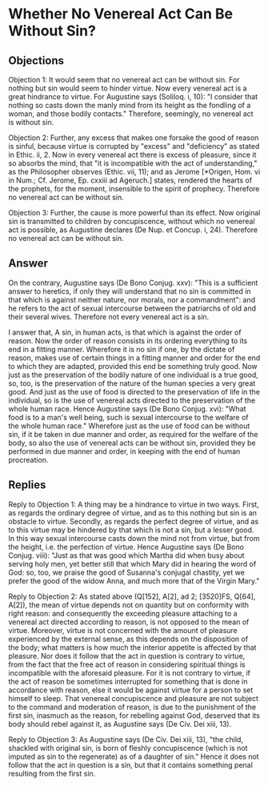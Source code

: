 # Whether No Venereal Act Can Be Without Sin?

## Objections

Objection 1: It would seem that no venereal act can be without sin. For nothing but sin would seem to hinder virtue. Now every venereal act is a great hindrance to virtue. For Augustine says (Soliloq. i, 10): "I consider that nothing so casts down the manly mind from its height as the fondling of a woman, and those bodily contacts." Therefore, seemingly, no venereal act is without sin.

Objection 2: Further, any excess that makes one forsake the good of reason is sinful, because virtue is corrupted by "excess" and "deficiency" as stated in Ethic. ii, 2. Now in every venereal act there is excess of pleasure, since it so absorbs the mind, that "it is incompatible with the act of understanding," as the Philosopher observes (Ethic. vii, 11); and as Jerome [*Origen, Hom. vi in Num.; Cf. Jerome, Ep. cxxiii ad Ageruch.] states, rendered the hearts of the prophets, for the moment, insensible to the spirit of prophecy. Therefore no venereal act can be without sin.

Objection 3: Further, the cause is more powerful than its effect. Now original sin is transmitted to children by concupiscence, without which no venereal act is possible, as Augustine declares (De Nup. et Concup. i, 24). Therefore no venereal act can be without sin.

## Answer

On the contrary, Augustine says (De Bono Conjug. xxv): "This is a sufficient answer to heretics, if only they will understand that no sin is committed in that which is against neither nature, nor morals, nor a commandment": and he refers to the act of sexual intercourse between the patriarchs of old and their several wives. Therefore not every venereal act is a sin.

I answer that, A sin, in human acts, is that which is against the order of reason. Now the order of reason consists in its ordering everything to its end in a fitting manner. Wherefore it is no sin if one, by the dictate of reason, makes use of certain things in a fitting manner and order for the end to which they are adapted, provided this end be something truly good. Now just as the preservation of the bodily nature of one individual is a true good, so, too, is the preservation of the nature of the human species a very great good. And just as the use of food is directed to the preservation of life in the individual, so is the use of venereal acts directed to the preservation of the whole human race. Hence Augustine says (De Bono Conjug. xvi): "What food is to a man's well being, such is sexual intercourse to the welfare of the whole human race." Wherefore just as the use of food can be without sin, if it be taken in due manner and order, as required for the welfare of the body, so also the use of venereal acts can be without sin, provided they be performed in due manner and order, in keeping with the end of human procreation.

## Replies

Reply to Objection 1: A thing may be a hindrance to virtue in two ways. First, as regards the ordinary degree of virtue, and as to this nothing but sin is an obstacle to virtue. Secondly, as regards the perfect degree of virtue, and as to this virtue may be hindered by that which is not a sin, but a lesser good. In this way sexual intercourse casts down the mind not from virtue, but from the height, i.e. the perfection of virtue. Hence Augustine says (De Bono Conjug. viii): "Just as that was good which Martha did when busy about serving holy men, yet better still that which Mary did in hearing the word of God: so, too, we praise the good of Susanna's conjugal chastity, yet we prefer the good of the widow Anna, and much more that of the Virgin Mary."

Reply to Objection 2: As stated above (Q[152], A[2], ad 2; [3520]FS, Q[64], A[2]), the mean of virtue depends not on quantity but on conformity with right reason: and consequently the exceeding pleasure attaching to a venereal act directed according to reason, is not opposed to the mean of virtue. Moreover, virtue is not concerned with the amount of pleasure experienced by the external sense, as this depends on the disposition of the body; what matters is how much the interior appetite is affected by that pleasure. Nor does it follow that the act in question is contrary to virtue, from the fact that the free act of reason in considering spiritual things is incompatible with the aforesaid pleasure. For it is not contrary to virtue, if the act of reason be sometimes interrupted for something that is done in accordance with reason, else it would be against virtue for a person to set himself to sleep. That venereal concupiscence and pleasure are not subject to the command and moderation of reason, is due to the punishment of the first sin, inasmuch as the reason, for rebelling against God, deserved that its body should rebel against it, as Augustine says (De Civ. Dei xiii, 13).

Reply to Objection 3: As Augustine says (De Civ. Dei xiii, 13), "the child, shackled with original sin, is born of fleshly concupiscence (which is not imputed as sin to the regenerate) as of a daughter of sin." Hence it does not follow that the act in question is a sin, but that it contains something penal resulting from the first sin.